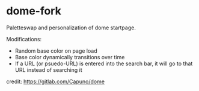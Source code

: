 # dome-fork

Paletteswap and personalization of dome startpage.

Modifications:
* Random base color on page load
* Base color dynamically transitions over time
* If a URL (or psuedo-URL) is entered into the search bar, it will go to that URL instead of searching it

credit: https://gitlab.com/Capuno/dome
